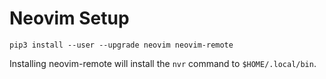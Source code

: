 # Neovim Setup

```
pip3 install --user --upgrade neovim neovim-remote

```

Installing neovim-remote will install the `nvr` command to `$HOME/.local/bin`.
